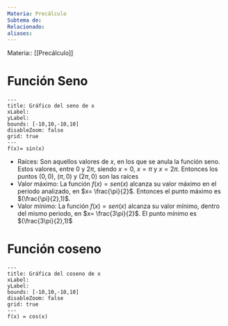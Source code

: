 ```yaml
---
Materia: Precálculo
Subtema de: 
Relacionado: 
aliases:
---
```

Materia:: [[Precálculo]]
# Función Seno 

```functionplot
---
title: Gráfico del seno de x
xLabel: 
yLabel: 
bounds: [-10,10,-10,10]
disableZoom: false
grid: true
---
f(x)= sin(x)
```

- Raíces: Son aquellos valores de $x$, en los que se anula la función seno. Estos valores, entre $0$ y $2\pi$, siendo $x = 0$, $x=\pi$ y $x=2\pi$. Entonces los puntos $(0,0)$, $(\pi, 0)$ y $(2\pi, 0)$ son las raíces 
- Valor máximo: La función $f(x) = sen(x)$ alcanza su valor máximo en el periodo analizado, en $x= \frac{\pi}{2}$. Entonces el punto máximo es $(\frac{\pi}{2},1)$. 
- Valor mínimo: La función $f(x) = sen(x)$ alcanza su valor mínimo, dentro del mismo periodo, en $x= \frac{3\pi}{2}$. El punto mínimo es $(\frac{3\pi}{2},1)$ 
# Función coseno 

```functionplot
---
title: Gráfica del coseno de x
xLabel: 
yLabel: 
bounds: [-10,10,-10,10]
disableZoom: false
grid: true
---
f(x) = cos(x)
```
